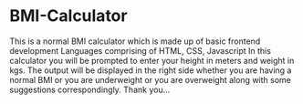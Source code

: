 # BMI-Calculator
This is a normal BMI calculator which is made up of basic frontend development Languages comprising of HTML, CSS, Javascript
In this calculator you will be prompted to enter your height in meters and weight in kgs.
The output will be displayed in the right side whether you are having a normal BMI or you are underweight or you are overweight along with some suggestions correspondingly.
Thank you...
